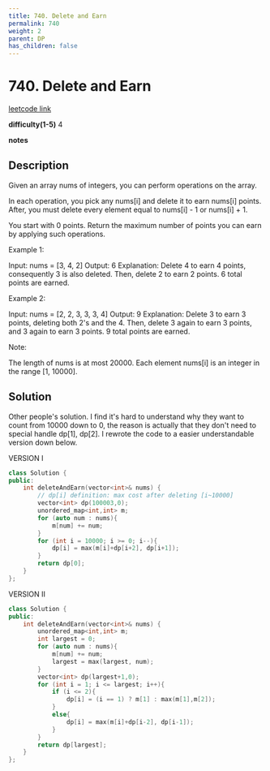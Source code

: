 ```yaml
---
title: 740. Delete and Earn
permalink: 740
weight: 2
parent: DP
has_children: false
---
```

# 740. Delete and Earn
[leetcode link](https://leetcode.com/problems/delete-and-earn/)

**difficulty(1-5)** 
4

**notes**   


## Description
Given an array nums of integers, you can perform operations on the array.

In each operation, you pick any nums[i] and delete it to earn nums[i] points. After, you must delete every element equal to nums[i] - 1 or nums[i] + 1.

You start with 0 points. Return the maximum number of points you can earn by applying such operations.

Example 1:

Input: nums = [3, 4, 2]
Output: 6
Explanation: 
Delete 4 to earn 4 points, consequently 3 is also deleted.
Then, delete 2 to earn 2 points. 6 total points are earned.
 

Example 2:

Input: nums = [2, 2, 3, 3, 3, 4]
Output: 9
Explanation: 
Delete 3 to earn 3 points, deleting both 2's and the 4.
Then, delete 3 again to earn 3 points, and 3 again to earn 3 points.
9 total points are earned.
 

Note:

The length of nums is at most 20000.
Each element nums[i] is an integer in the range [1, 10000].
 

## Solution
Other people's solution. I find it's hard to understand why they want to count from 10000 down to 0, the reason is actually that they don't need to special handle dp[1], dp[2]. 
I rewrote the code to a easier understandable version down below. 

VERSION I 

```c++
class Solution {
public:
    int deleteAndEarn(vector<int>& nums) {
        // dp[i] definition: max cost after deleting [i~10000]
        vector<int> dp(100003,0);
        unordered_map<int,int> m; 
        for (auto num : nums){
            m[num] += num;
        }
        for (int i = 10000; i >= 0; i--){
            dp[i] = max(m[i]+dp[i+2], dp[i+1]);
        }
        return dp[0];
    }
};
```

VERSION II
```c++
class Solution {
public:
    int deleteAndEarn(vector<int>& nums) {
        unordered_map<int,int> m;
        int largest = 0;
        for (auto num : nums){
            m[num] += num;
            largest = max(largest, num);
        }
        vector<int> dp(largest+1,0);
        for (int i = 1; i <= largest; i++){
            if (i <= 2){
                dp[i] = (i == 1) ? m[1] : max(m[1],m[2]);
            }
            else{
                dp[i] = max(m[i]+dp[i-2], dp[i-1]);
            }
        }
        return dp[largest];
    }
};
```
<!-- 
Default label
{: .label }

Blue label
{: .label .label-blue }

Stable
{: .label .label-green }

New release
{: .label .label-purple }

Coming soon
{: .label .label-yellow }

Deprecated
{: .label .label-red } -->
